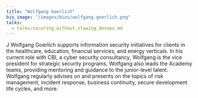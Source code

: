 ```yaml
---
title: "Wolfgang Goerlich"
bio_image: "/images/bios/wolfgang.goerlich.png"
talks:
  - talks/securing_without_slowing_devops.md
---
```

J Wolfgang Goerlich supports information security initiatives for clients in the healthcare, education, financial services, and energy verticals. In his current role with CBI, a cyber security consultancy, Wolfgang is the vice president for strategic security programs. Wolfgang also leads the Academy teams, providing mentoring and guidance to the junior-level talent. Wolfgang regularly advises on and presents on the topics of risk management, incident response, business continuity, secure development life cycles, and more.